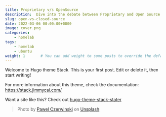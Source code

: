 ```yaml
---
title: Proprietary v/s OpenSource
description:  Dive into the debate between Proprietary and Open Source software with our insightful guide.Gain a deeper understanding to make informed choices for your projects and discover the dynamic balance between innovation, collaboration, and control in the realm of software solutions.
slug: open-vs-closed-source
date: 2022-03-06 00:00:00+0000
image: cover.png
categories:
    - homelab
tags:
    - homelab
    - ubuntu
weight: 1       # You can add weight to some posts to override the default sorting (date descending)
---
```


Welcome to Hugo theme Stack. This is your first post. Edit or delete it, then start writing!

For more information about this theme, check the documentation: https://stack.jimmycai.com/

Want a site like this? Check out [hugo-theme-stack-stater](https://github.com/CaiJimmy/hugo-theme-stack-starter)

> Photo by [Pawel Czerwinski](https://unsplash.com/@pawel_czerwinski) on [Unsplash](https://unsplash.com/)